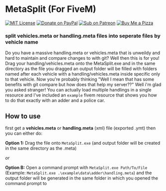 # MetaSplit (For FiveM)

[![MIT License](https://img.shields.io/badge/License-MIT-green?style=for-the-badge&logo=opensourceinitiative)](https://opensource.org/licenses/MIT)
[![Donate on PayPal](https://img.shields.io/badge/Donate-PayPal-%2300457C?style=for-the-badge&logo=paypal)](https://paypal.me/zfbx)
[![Sub on Patreon](https://img.shields.io/badge/Support-Patreon-%23FF424D?style=for-the-badge&logo=patreon)](https://www.patreon.com/zfbx)
[![Buy Me a Pizza](https://img.shields.io/badge/Pizza-BuyMeACoffee-%23FFDD00?style=for-the-badge&logo=buymeacoffee)](https://www.buymeacoffee.com/zfbx)

### split vehicles.meta or handling.meta files into seperate files by vehicle name

Do you have a massive handling.meta or vehicles.meta that is unweildy and hard to maintain and compare changes to with git? Well then this is for you! Drag your handling/vehicles.meta onto the MetaSplit.exe and in the same directory as the file you dragged an output folder will be filled with folders named after each vehicle with a handling/vehicles.meta inside specific only to that vehicle. Now you're probably thinking "Well I mean that has some benefits with git compare but how does that help my server??" Well i'm glad you asked stranger! You can actually load multiple handlings in a single resource and I've included an `example` fivem resource that shows you how to do that exactly with an adder and a police car.


## How to use

first get a **vehicles.meta** or **handling.meta** (xml) file (exported .ymt) then you can either do:

**Option 1:** Drag the file onto `MetaSplit.exe` (and output folder will be created in the same directory as the .meta)

*or*

**Option B:** Open a command prompt with `MetaSplit.exe Path/To/File` (Example: `MetaSplit.exe .\example\data\adder\handling.meta`) and the output folder will be generated in the same folder in which you opened the command prompt to